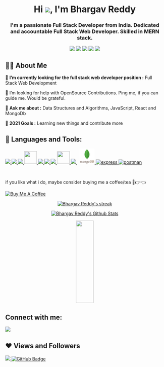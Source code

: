 <!-- ![](https://visitor-badge.glitch.me/badge?page_id=Bhargav1224.Bhargav1224) -->

<!-- <p align="left"> <img src="https://komarev.com/ghpvc/?username=Bhargav1224&label=Profile%20views&color=0e75b6&style=flat" alt="Bhargav1224" /> </p> -->

<h1 align="center">Hi <img src="https://raw.githubusercontent.com/MartinHeinz/MartinHeinz/master/wave.gif" width="30px">, I'm Bhargav Reddy</h1>
<h3 align="center">I'm a passionate Full Stack Developer from India. Dedicated and accountable Full Stack Web Developer. Skilled in MERN stack.</h3>

<p align= "center">

<img src="https://img.shields.io/badge/JS-Javascript-red"/>
<img src="https://img.shields.io/badge/React-React-blue"/>
<img src="https://img.shields.io/badge/Node-node-green"/>
<img src="https://img.shields.io/badge/express-Express-blueviolet"/>
<img src="https://img.shields.io/badge/Mongodb-mongodb-brightgreen"/>
</p>

## 🙋‍♂️ About Me

🌱 **I’m currently looking for the full stack web developer position :** Full Stack Web Development

🤝 I’m looking for help with OpenSource Contributions. Ping me, if you can guide me. Would be grateful.

💬 **Ask me about :** Data Structures and Algorithms, JavaScript, React and MongoDb

🥅 **2021 Goals :** Learning new things and contribute more

<!-- 📫 You can reach me at [chat](mailto:bhargavkudala@gmail.com)! -->


## 🚀 Languages and Tools:
<p align="left">
    <a href="https://www.w3.org/html/" target="_blank"> <img src="https://img.icons8.com/color/48/000000/html-5.png"/> </a>
    <a href="https://www.w3schools.com/css/" target="_blank"> <img src="https://img.icons8.com/color/48/000000/css3.png"/> </a>
    <a href="https://developer.mozilla.org/en-US/docs/Web/JavaScript" target="_blank"> <img src="https://img.icons8.com/color/48/000000/javascript.png"/> </a>
    <a href="https://www.typescriptlang.org/docs/handbook/typescript-in-5-minutes.html" target="_blank"> <img src="https://encrypted-tbn0.gstatic.com/images?q=tbn:ANd9GcSR17dWNcOzzpMPH-dBqGjHOaJdH6PE5v08OrLSlZLKbkeH2UWzP-8ZDpv1r0Uxe1Vcd-U&usqp=CAU" width="40px" height="40px"/> </a>
    <a href="https://reactjs.org/" target="_blank"> <img src="https://img.icons8.com/color/48/000000/react-native.png"/> </a>
    <a href="https://redux.js.org" target="_blank"> <img src="https://img.icons8.com/color/48/000000/redux.png"/> </a>    
    <a href="https://getbootstrap.com" target="_blank"> <img src="https://img.icons8.com/color/48/000000/bootstrap.png"/> </a>
    <a href="https://dev.mysql.com/doc/ target="_blank"> <img src="https://pbs.twimg.com/profile_images/1255113654049128448/J5Yt92WW_400x400.png" width="40px" height="40px" /> </a>
    <a style="padding-right:8px;" href="https://nodejs.org" target="_blank"> <img src="https://img.icons8.com/color/48/000000/nodejs.png"/> </a>
     <a href="https://www.mongodb.com/" target="_blank"> <img src="https://raw.githubusercontent.com/devicons/devicon/master/icons/mongodb/mongodb-original-wordmark.svg" alt="mongodb" width="48" height="48"/> </a>
     <a href="https://expressjs.com" target="_blank"> <img src="https://encrypted-tbn0.gstatic.com/images?q=tbn:ANd9GcSFkokhLLsOrtw9NlwdK9Z1Il7nq_5FQCAzZUIiSM8-9lAII8FxJG_2u5reGqIBdxy4miE&usqp=CAU" alt="express" width="40" height="40"/> </a>
     <a href="https://postman.com" target="_blank"> <img src="https://www.vectorlogo.zone/logos/getpostman/getpostman-icon.svg" alt="postman" width="45" height="45"/> </a>
    <!-- <a style="padding-right:8px;" href="https://www.mysql.com/" target="_blank"> <img src="https://img.icons8.com/fluent/50/000000/mysql-logo.png"/> </a> --> 
    <!-- <a href="https://firebase.google.com/" target="_blank"> <img src="https://img.icons8.com/color/48/000000/firebase.png"/> </a>  -->   
    
     
</p>
<br/>

if you like what i do, maybe consider buying me a coffee/tea 🥺👉👈

<a href="https://www.buymeacoffee.com/Bhargav1224" target="_blank"><img src="https://cdn.buymeacoffee.com/buttons/v2/default-red.png" alt="Buy Me A Coffee" width="150" ></a>

<p align="center">
    <a href="https://github.com/Bhargav1224/github-readme-streak-stats">
        <img title="🔥 Get streak stats for your profile at git.io/streak-stats" alt="Bhargav Reddy's streak" src="https://github-readme-streak-stats.herokuapp.com/?user=Bhargav1224&theme=black-ice&hide_border=true&stroke=0000&background=060A0CD0"/>
    </a>
</p>

 
  <p align="center">
    <a href="https://github.com/Bhargav1224/github-readme-stats"><img alt="Bhargav Reddy's Github Stats" src="https://github-readme-stats.vercel.app/api?username=Bhargav1224&show_icons=true&count_private=true&theme=react&hide_border=true&bg_color=0D1117" /></a>
    </p>
    <!-- <p align="center">
  <a href="https://github.com/Bhargav1224/github-readme-stats"><img alt="Bhargav Reddy's Top Languages" src="https://github-readme-stats.vercel.app/api/top-langs/?username=Bhargav1224&langs_count=8&count_private=true&layout=compact&theme=react&hide_border=true&bg_color=0D1117" /></a></p> -->
  <p align="center">
    <img src="https://github-readme-stats.vercel.app/api/top-langs/?username=Bhargav1224&theme=react&hide_border=true&bg_color=0D1117" height="260px" width="33.25%"/>
    </p>
 

  <!-- <p>
  <img align="center" src="https://github-readme-stats.vercel.app/api/top-langs?username=Bhargav1224&show_icons=true&locale=en&layout=compact" alt="Bhargav1224"/>
</p>

<p><img align="center" src="https://github-readme-stats.vercel.app/api?username=Bhargav1224&show_icons=true&locale=en" alt="Bhargav1224" /></p> -->


## Connect with me:
<p align="left">

<a href = "https://www.linkedin.com/in/bhargav-kudala/"><img src="https://img.icons8.com/fluent/48/000000/linkedin.png"/></a>


<!-- <a href = ""><img src="https://img.icons8.com/color/48/000000/youtube-play.png"/></a> -->

</p>

## ❤ Views and Followers
<a href="https://github.com/Bhargav1224/github-profile-views-counter">
    <img src="https://komarev.com/ghpvc/?username=Bhargav1224">
</a>
<a href="https://github.com/Bhargav1224?tab=followers"><img src="https://img.shields.io/github/followers/Bhargav1224?label=Followers&style=social" alt="GitHub Badge"></a>
